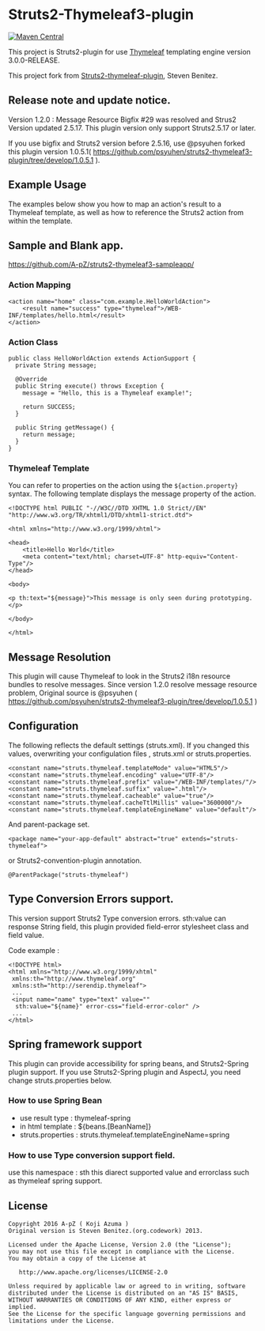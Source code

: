 # Struts2-Thymeleaf3-plugin

[![Maven Central](https://maven-badges.herokuapp.com/maven-central/com.github.a-pz/struts2-thymeleaf3-plugin/badge.png?style=plastic)](https://search.maven.org/#search%7Cga%7C1%7Ca%3A%22struts2-thymeleaf3-plugin%22)


This project is Struts2-plugin for use [Thymeleaf](http://www.thymeleaf.org) templating engine version 3.0.0-RELEASE.

This project fork from [Struts2-thymeleaf-plugin](https://github.com/codework/struts2-thymeleaf-plugin), Steven Benitez.

## Release note and update notice.

Version 1.2.0 : Message Resource Bigfix #29 was resolved and Strus2 Version updated 2.5.17. This plugin version only support Struts2.5.17 or later.

If you use bigfix and Struts2 version before 2.5.16, use @psyuhen forked this plugin version 1.0.5.1( https://github.com/psyuhen/struts2-thymeleaf3-plugin/tree/develop/1.0.5.1 ).

## Example Usage

The examples below show you how to map an action's result to a Thymeleaf
template, as well as how to reference the Struts2 action from within the template.

## Sample and Blank app.

https://github.com/A-pZ/struts2-thymeleaf3-sampleapp/

### Action Mapping

    <action name="home" class="com.example.HelloWorldAction">
        <result name="success" type="thymeleaf">/WEB-INF/templates/hello.html</result>
    </action>

### Action Class

    public class HelloWorldAction extends ActionSupport {
      private String message;

      @Override
      public String execute() throws Exception {
        message = "Hello, this is a Thymeleaf example!";

        return SUCCESS;
      }

      public String getMessage() {
        return message;
      }
    }

### Thymeleaf Template

You can refer to properties on the action using the `${action.property}` syntax.
The following template displays the message property of the action.

    <!DOCTYPE html PUBLIC "-//W3C//DTD XHTML 1.0 Strict//EN" "http://www.w3.org/TR/xhtml1/DTD/xhtml1-strict.dtd">

    <html xmlns="http://www.w3.org/1999/xhtml">

    <head>
        <title>Hello World</title>
        <meta content="text/html; charset=UTF-8" http-equiv="Content-Type"/>
    </head>

    <body>

    <p th:text="${message}">This message is only seen during prototyping.</p>

    </body>

    </html>

## Message Resolution

This plugin will cause Thymeleaf to look in the Struts2 i18n resource bundles to resolve messages.
Since version 1.2.0 resolve message resource problem, Original source is @psyuhen ( https://github.com/psyuhen/struts2-thymeleaf3-plugin/tree/develop/1.0.5.1 )

## Configuration

The following reflects the default settings (struts.xml).
If you changed this values, overwriting your configulation files , struts.xml or struts.properties.

    <constant name="struts.thymeleaf.templateMode" value="HTML5"/>
    <constant name="struts.thymeleaf.encoding" value="UTF-8"/>
    <constant name="struts.thymeleaf.prefix" value="/WEB-INF/templates/"/>
    <constant name="struts.thymeleaf.suffix" value=".html"/>
    <constant name="struts.thymeleaf.cacheable" value="true"/>
    <constant name="struts.thymeleaf.cacheTtlMillis" value="3600000"/>
    <constant name="struts.thymeleaf.templateEngineName" value="default"/>

And parent-package set.

    <package name="your-app-default" abstract="true" extends="struts-thymeleaf">

or Struts2-convention-plugin annotation.

    @ParentPackage("struts-thymeleaf")

## Type Conversion Errors support.

This version support Struts2 Type conversion errors.
sth:value can response String field, this plugin provided field-error stylesheet class and field value.

Code example :

    <!DOCTYPE html>
    <html xmlns="http://www.w3.org/1999/xhtml"
     xmlns:th="http://www.thymeleaf.org"
     xmlns:sth="http://serendip.thymeleaf">
     ...
     <input name="name" type="text" value=""
      sth:value="${name}" error-css="field-error-color" />
     ...
    </html>

## Spring framework support

This plugin can provide accessibility for spring beans, and Struts2-Spring plugin support.
If you use Struts2-Spring plugin and AspectJ, you need change struts.properties below.

### How to use Spring Bean

* use result type : thymeleaf-spring
* in html template : ${beans.[BeanName]}
* struts.properties : struts.thymeleaf.templateEngineName=spring

### How to use Type conversion support field.

use this namespace : sth
this diarect supported value and errorclass such as thymeleaf spring support.


## License

    Copyright 2016 A-pZ ( Koji Azuma )
    Original version is Steven Benitez.(org.codework) 2013.

    Licensed under the Apache License, Version 2.0 (the "License");
    you may not use this file except in compliance with the License.
    You may obtain a copy of the License at

       http://www.apache.org/licenses/LICENSE-2.0

    Unless required by applicable law or agreed to in writing, software
    distributed under the License is distributed on an "AS IS" BASIS,
    WITHOUT WARRANTIES OR CONDITIONS OF ANY KIND, either express or implied.
    See the License for the specific language governing permissions and
    limitations under the License.
